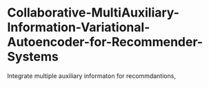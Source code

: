 # Collaborative-MultiAuxiliary-Information-Variational-Autoencoder-for-Recommender-Systems
Integrate multiple auxiliary informaton for recommdantions,
